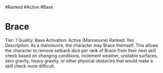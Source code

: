 #Ranked
#Active 
#Base


# Brace
Tier: 1
Quality: Base
Activation: Active (Manoeuvre)
Ranked: Yes
Description: As a manoeuvre, the character may Brace themself. This allows the character to remove setback dice per rank of Brace from their next skill check based on changing conditions, inclement weather, unstable surfaces, zero gravity, heavy gravity, or other physical obstacles that would make a skill check more difficult.